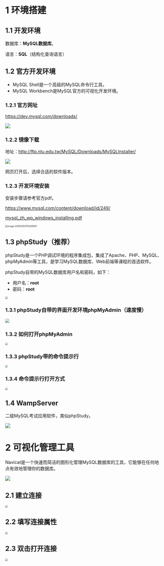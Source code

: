 # 1 环境搭建

## 1.1 开发环境

数据库：**MySQL数据库**。

语言：**SQL**（结构化查询语言）

## 1.2 官方开发环境

- MySQL Shell是一个高级的MySQL命令行工具。
- MySQL Workbench是MySQL官方的可视化开发环境。

### 1.2.1 官方网址

https://dev.mysql.com/downloads/

![](img/开发环境下载.jpg)

### 1.2.2 镜像下载

地址：http://ftp.ntu.edu.tw/MySQL/Downloads/MySQLInstaller/

![](img/镜像下载地址.jpg)

网页打开后，选择合适的软件版本。

### 1.2.3 开发环境安装

安装步骤请参考官方pdf。

https://www.mysql.com/content/download/id/249/

 [mysql_zh_wp_windows_installing.pdf](img\mysql_zh_wp_windows_installing.pdf) 

<img src="img/image-20200302114226451.png" alt="image-20200302114226451" style="zoom:50%;" />

## 1.3 phpStudy（推荐）

phpStudy是一个PHP调试环境的程序集成包，集成了Apache、PHP、MySQL、phpMyAdmin等工具，是学习MySQL数据库、Web前端等课程的首选软件。

phpStudy自带的MySQL数据库用户名和密码，如下：

- 用户名：**root**
- 密码：**root**

<img src="img/phpStudy2014运行界面.jpg" style="zoom:50%;" />

### 1.3.1 phpStudy自带的界面开发环境phpMyAdmin（速度慢）

<img src="img/phpMyAdmin.jpg" style="zoom:80%;" />

### 1.3.2 如何打开phpMyAdmin

<img src="img/phpMyAdmin打开方式.jpg" style="zoom:50%;" />

### 1.3.3 phpStudy带的命令提示行

<img src="img/MySQL命令行.jpg" style="zoom: 50%;" />

### 1.3.4 命令提示行打开方式

<img src="img/打开MySQL命令行.jpg" style="zoom:50%;" />

## 1.4 WampServer

二级MySQL考试应用软件，类似phpStudy。

![](img/WampServer.jpg)

# 2 可视化管理工具

Navicat是一个快速而简洁的图形化管理MySQL数据库的工具，它能够在任何地点有效地管理你的数据库。

![](img/Navicat.jpg)

## 2.1 建立连接

<img src="img/建立连接.jpg" style="zoom:50%;" />

## 2.2 填写连接属性

<img src="img/填写连接属性.jpg" style="zoom:50%;" />

## 2.3 双击打开连接

<img src="img/双击打开连接.jpg" style="zoom:50%;" />